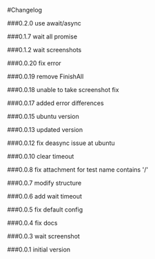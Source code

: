 #Changelog

###0.2.0
use await/async

###0.1.7
wait all promise

###0.1.2
wait screenshots

###0.0.20
fix error

###0.0.19
remove FinishAll

###0.0.18
unable to take screenshot fix

###0.0.17
added error differences

###0.0.15
ubuntu version

###0.0.13
updated version

###0.0.12
fix deasync issue at ubuntu

###0.0.10
clear timeout

###0.0.8
fix attachment for test name contains '/'

###0.0.7
modify structure

###0.0.6
add wait timeout

###0.0.5
fix default config

###0.0.4
fix docs

###0.0.3
wait screenshot

###0.0.1
initial version